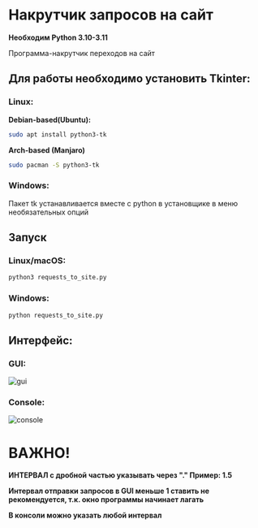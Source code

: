 # Накрутчик запросов на сайт
**Необходим Python 3.10-3.11**

Программа-накрутчик переходов на сайт
## Для работы необходимо установить Tkinter:

### Linux:

**Debian-based(Ubuntu):**
```bash
sudo apt install python3-tk
```
**Arch-based (Manjaro)**
```bash
sudo pacman -S python3-tk
```
### Windows:
Пакет tk устанавливается вместе с python в установщике в меню необязательных опций

## Запуск

### Linux/macOS:
```bash
python3 requests_to_site.py
```

### Windows:
```bash
python requests_to_site.py
```

## Интерфейс:
### GUI:

![gui](https://github.com/UnknownKriodluk/requests_to_site/assets/115110069/1901064b-52d7-4268-8250-fa4b5b7542f5)

### Console:

![console](https://github.com/UnknownKriodluk/requests_to_site/assets/115110069/00f244e8-540f-4bda-a32d-dbae8b944556)

# ВАЖНО!

**ИНТЕРВАЛ с дробной частью указывать через "." Пример: 1.5**

**Интервал отправки запросов в GUI меньше 1 ставить не рекомендуется, т.к. окно программы начинает лагать**

**В консоли можно указать любой интервал**
